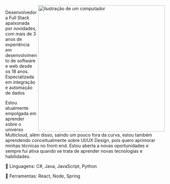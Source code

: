 <img src="https://raw.githubusercontent.com/MicaelliMedeiros/micaellimedeiros/master/image/computer-illustration.png" alt="ilustração de um computador" min-width="400px" max-width="400px" width="400px" align="right">

<p align="left"> 

Desenvolvedora Full Stack apaixonada por novidades, com mais de 3 anos de experiência em desenvolvimento de software e web desde os 18 anos. Especializada em integração e automação de dados

Estou atualmente empolgada em aprender sobre o universo Multicloud, além disso, saindo um pouco fora da curva, estou também aprendendo conceitualmente sobre UI/UX Design, pois quero aprimorar minhas técnicas no front-end.
Estou aberta a novas oportunidades e sempre fui ativa quando se trata de aprender novas tecnologias e habilidades.
</p>

<p align="left">
  🦄 Linguagens: C#, Java, JavaScript, Python
</p>

<p align="left">
  💼 Ferramentas: React, Node, Spring
</p>

